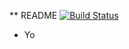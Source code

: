 ** README
[![Build Status](https://travis-ci.org/tonypnode/testingGoat.svg?branch=master)](https://travis-ci.org/tonypnode/testingGoat)

* Yo